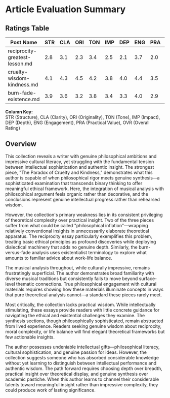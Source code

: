 # Article Evaluation Summary

## Ratings Table

| Post Name                                | STR | CLA | ORI | TON | IMP | DEP | ENG | PRA | OVR |
|------------------------------------------|-----|-----|-----|-----|-----|-----|-----|-----|-----|
| reciprocity-greatest-lesson.md           | 2.8 | 3.1 | 2.3 | 3.4 | 2.5 | 2.1 | 3.7 | 2.0 | 2.7 |
| cruelty-wisdom-kindness.md               | 4.1 | 4.3 | 4.5 | 4.2 | 3.8 | 4.0 | 4.4 | 3.5 | 4.1 |
| burn-fade-existence.md                   | 3.9 | 3.6 | 3.2 | 3.8 | 3.4 | 3.3 | 4.0 | 2.9 | 3.5 |

**Column Key:**  
STR (Structure), CLA (Clarity), ORI (Originality), TON (Tone), IMP (Impact), DEP (Depth), ENG (Engagement), PRA (Practical Value), OVR (Overall Rating)

## Overview

This collection reveals a writer with genuine philosophical ambitions and impressive cultural literacy, yet struggling with the fundamental tension between intellectual sophistication and authentic insight. The strongest piece, "The Paradox of Cruelty and Kindness," demonstrates what this author is capable of when philosophical rigor meets genuine synthesis—a sophisticated examination that transcends binary thinking to offer meaningful ethical framework. Here, the integration of musical analysis with philosophical argument feels organic rather than decorative, and the conclusions represent genuine intellectual progress rather than rehearsed wisdom.

However, the collection's primary weakness lies in its consistent privileging of theoretical complexity over practical insight. Two of the three pieces suffer from what could be called "philosophical inflation"—wrapping relatively conventional insights in unnecessarily elaborate theoretical apparatus. The reciprocity essay particularly exemplifies this problem, treating basic ethical principles as profound discoveries while deploying dialectical machinery that adds no genuine depth. Similarly, the burn-versus-fade analysis uses existentialist terminology to explore what amounts to familiar advice about work-life balance.

The musical analysis throughout, while culturally impressive, remains frustratingly superficial. The author demonstrates broad familiarity with diverse musical traditions but consistently fails to move beyond surface-level thematic connections. True philosophical engagement with cultural materials requires showing how these materials illuminate concepts in ways that pure theoretical analysis cannot—a standard these pieces rarely meet.

Most critically, the collection lacks practical wisdom. While intellectually stimulating, these essays provide readers with little concrete guidance for navigating the ethical and existential challenges they examine. The synthesis sections, though philosophically sophisticated, remain abstracted from lived experience. Readers seeking genuine wisdom about reciprocity, moral complexity, or life balance will find elegant theoretical frameworks but few actionable insights.

The author possesses undeniable intellectual gifts—philosophical literacy, cultural sophistication, and genuine passion for ideas. However, the collection suggests someone who has absorbed considerable knowledge without yet learning to distinguish between intellectual performance and authentic wisdom. The path forward requires choosing depth over breadth, practical insight over theoretical display, and genuine synthesis over academic pastiche. When this author learns to channel their considerable talents toward meaningful insight rather than impressive complexity, they could produce work of lasting significance. 